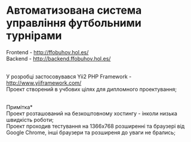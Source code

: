 # Автоматизована система управління футбольними турнірами

Frontend  -  http://ffobuhov.hol.es/ <br>
Backend  -  http://backend.ffobuhov.hol.es/<br><br>

У розробці застосовувався Yii2 PHP Framework  -  http://www.yiiframework.com/<br>
Проект створений в учбових цілях для дипломного проектування;<br><br>
 
Примітка*<br>
Проект розташований на безкоштовному хостингу - інколи низька швидкість роботи;<br>
Проект проходив тестування на 1366х768 розширенні та браузері від Google Chrome, інші браузери та розширеня до уваги не брались;  
